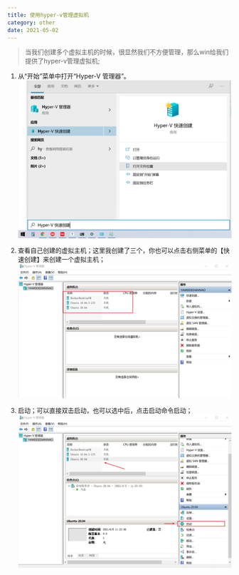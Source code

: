 ```yaml
---
title: 使用hyper-v管理虚拟机
category: other
date: 2021-05-02
---
```


> 当我们创建多个虚拟主机的时候，很显然我们不方便管理，那么win给我们提供了hyper-v管理虚拟机;

1. 从“开始”菜单中打开“Hyper-V 管理器”。
   ![image-20210605193207701](assets/image-20210605193207701.png)

2. 查看自己创建的虚拟主机；这里我创建了三个，你也可以点击右侧菜单的【快速创建】来创建一个虚拟主机；
   ![image-20210605200806038](assets/image-20210605200806038.png)

3. 启动；可以直接双击启动，也可以选中后，点击启动命令启动；
   ![image-20210605200919889](assets/image-20210605200919889.png)
